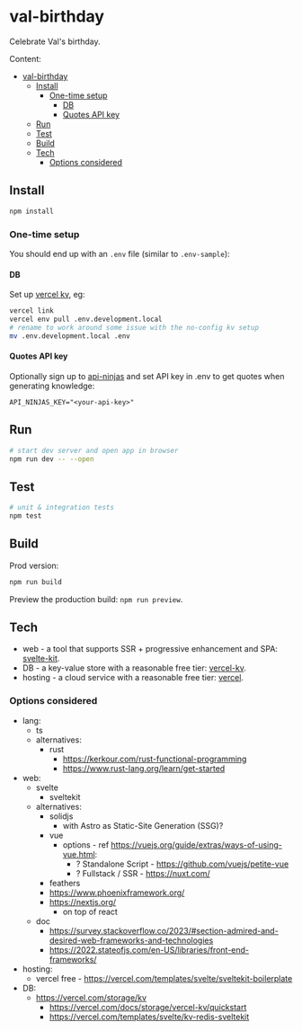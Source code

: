 # val-birthday

Celebrate Val's birthday.

Content:

- [val-birthday](#val-birthday)
  - [Install](#install)
    - [One-time setup](#one-time-setup)
      - [DB](#db)
      - [Quotes API key](#quotes-api-key)
  - [Run](#run)
  - [Test](#test)
  - [Build](#build)
  - [Tech](#tech)
    - [Options considered](#options-considered)

## Install

```sh
npm install
```

### One-time setup

You should end up with an `.env` file (similar to `.env-sample`):

#### DB

Set up [vercel kv](https://vercel.com/docs/storage/vercel-kv/quickstart), eg:

```sh
vercel link
vercel env pull .env.development.local
# rename to work around some issue with the no-config kv setup
mv .env.development.local .env
```

#### Quotes API key

Optionally sign up to [api-ninjas](https://api-ninjas.com/) and set API key in .env to get quotes when generating knowledge:

```env
API_NINJAS_KEY="<your-api-key>"
```

## Run

```sh
# start dev server and open app in browser
npm run dev -- --open
```

## Test

```sh
# unit & integration tests
npm test
```

## Build

Prod version:

```sh
npm run build
```

Preview the production build: `npm run preview`.

## Tech

- web - a tool that supports SSR + progressive enhancement and SPA: [svelte-kit](https://kit.svelte.dev/).
- DB - a key-value store with a reasonable free tier: [vercel-kv](https://vercel.com/storage/kv).
- hosting - a cloud service with a reasonable free tier: [vercel](https://vercel.com/).

### Options considered

- lang:
  - ts
  - alternatives:
    - rust
      - <https://kerkour.com/rust-functional-programming>
      - <https://www.rust-lang.org/learn/get-started>
- web:
  - svelte
    - sveltekit
  - alternatives:
    - solidjs
      - with Astro as Static-Site Generation (SSG)?
    - vue
      - options - ref <https://vuejs.org/guide/extras/ways-of-using-vue.html>:
        - ? Standalone Script - <https://github.com/vuejs/petite-vue>
        - ? Fullstack / SSR - <https://nuxt.com/>
    - feathers
    - <https://www.phoenixframework.org/>
    - <https://nextjs.org/>
      - on top of react
  - doc
    - <https://survey.stackoverflow.co/2023/#section-admired-and-desired-web-frameworks-and-technologies>
    - <https://2022.stateofjs.com/en-US/libraries/front-end-frameworks/>
- hosting:
  - vercel free - <https://vercel.com/templates/svelte/sveltekit-boilerplate>
- DB:
  - <https://vercel.com/storage/kv>
    - <https://vercel.com/docs/storage/vercel-kv/quickstart>
    - <https://vercel.com/templates/svelte/kv-redis-sveltekit>

